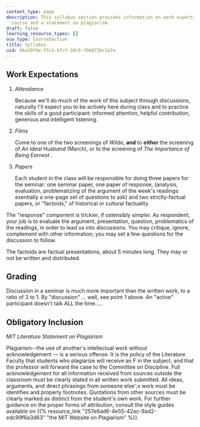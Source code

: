 ```yaml
---
content_type: page
description: This syllabus section provides information on work expectations for the
  course and a statement on plagiarism.
draft: false
learning_resource_types: []
ocw_type: CourseSection
title: Syllabus
uid: 86a39f9e-ffc1-bfcf-38c5-fb6072bc1a7a
---
```

## Work Expectations

1. *Attendance*   
      
    Because we'll do much of the work of this subject through discussions, naturally I'll expect you to be actively here during class and to practice the skills of a good participant: informed attention, helpful contribution, generous and intelligent listening.
2. *Films*   
      
    Come to one of the two screenings of *Wilde*, **and** to **either** the screening of *An Ideal Husband* (March), or to the screening of *The Importance of Being Earnest* .
3. *Papers*   
      
    Each student in the class will be responsible for doing three papers for the seminar: one seminar paper, one paper of response, (analysis, evaluation, problematizing of the argument of the week's readings: esentially a one-page set of questions to ask) and two strictly-factual papers, or "factoids," of historical or cultural factuality.

The "response" component is trickier, if ostensibly simpler. As respondent, your job is to evaluate the argument, presentation, question, problematics of the readings, in order to lead us into discussions. You may critique, ignore, complement with other information; you may set a few questions for the discussion to follow.

The factoids are factual presentations, about 5 minutes long. They may or not be written and distributed.

## Grading

Discussion in a seminar is much more important than the written work, to a ratio of 3 to 1. By "discussion" … well, see point 1 above. An "active" participant doesn't talk ALL the time…..

## Obligatory Inclusion

*MIT Literature Statement on Plagiarism*

Plagiarism--the use of another's intellectual work without acknowledgement — is a serious offense. It is the policy of the Literature Faculty that students who plagiarize will receive an F in the subject, and that the professor will forward the case to the Committee on Discipline. Full acknowledgement for all information received from sources outside the classroom must be clearly stated in all written work submitted. All ideas, arguments, and direct phrasings from someone else';s work must be identifies and properly footnotes. Quotations from other sources must be clearly marked as distinct from the student's own work. For further guidance on the proper forms of attribution, consult the style guides available on {{% resource_link "257e6ad6-4e55-42ac-9ad2-edc99f6a3d63" "the MIT Website on Plagiarism" %}}.